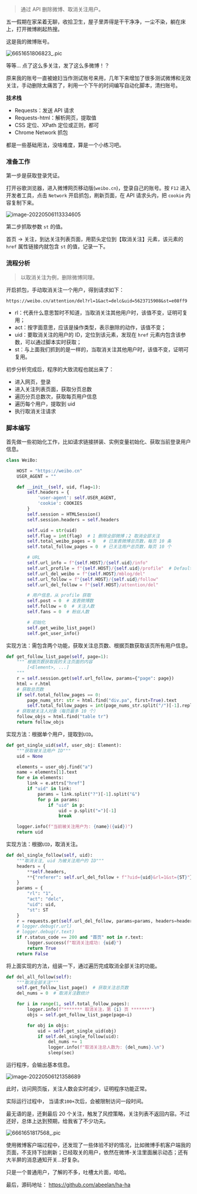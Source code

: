> 通过 API 删除微博、取消关注用户。

五一假期在家呆着无聊，收拾卫生，屋子里弄得是干干净净，一尘不染，躺在床上，打开微博刷起热搜。

这是我的微博账号。

![6651651806823_.pic](https://gitee.com/abeelan/image-hosting-service/raw/master/img/6651651806823_.pic.jpg)

等等... 点了这么多关注，发了这么多微博！？

原来我的账号一直被媳妇当作测试账号来用，几年下来增加了很多测试微博和无效关注，手动删除太痛苦了，利用一个下午的时间编写自动化脚本，清扫账号。



**技术栈**

- Requests：发送 API 请求
- Requests-html：解析网页，提取值
- CSS 定位、XPath 定位或正则，都可
- Chrome Network 抓包



都是一些基础用法，没啥难度，算是一个小练习吧。





### 准备工作

第一步是获取登录凭证。

打开谷歌浏览器，进入微博网页移动版(`weibo.cn`)，登录自己的账号。按 `F12` 进入开发者工具，点击 `Network` 开启抓包，刷新页面，在 API 请求头内，把 `cookie` 内容复制下来。

![image-20220506113334605](https://gitee.com/abeelan/image-hosting-service/raw/master/img/image-20220506113334605.png)

第二步抓取参数 `st` 的值。

首页 -> 关注，到达关注列表页面，用箭头定位到【取消关注】元素，该元素的 `href` 属性链接内就包含 `st` 的值，记录一下。 



### 流程分析

> 以取消关注为例，删除微博同理。

开启抓包，手动取消关注一个用户，得到请求如下：

```
https://weibo.cn/attention/del?rl=1&act=delc&uid=5623715908&st=e08ff9
```

- rl：代表什么意思暂时不知道，当取消关注其他用户时，该值不变，证明可复用；
- act：按字面意思，应该是操作类型，表示删除的动作，该值不变；
- uid：要取消关注的用户的 ID，定位到该元素，发现在 `href` 元素内包含该参数，可以通过脚本实时获取；
- st：与上面我们抓到的是一样的，当取消关注其他用户时，该值不变，证明可复用。



初步分析完成后，程序的大致流程也就出来了：

- 进入网页，登录
- 进入关注列表页面，获取分页总数
- 遍历分页总数次，获取每页用户信息
- 遍历每个用户，提取到 uid
- 执行取消关注请求



### 脚本编写

首先做一些初始化工作，比如请求链接拼装、实例变量初始化、获取当前登录用户信息。

```python
class WeiBo:

    HOST = "https://weibo.cn"
    USER_AGENT = ""

    def __init__(self, uid, flag=1):
        self.headers = {
            'user-agent': self.USER_AGENT,
            'cookie': COOKIES
        }
        self.session = HTMLSession()
        self.session.headers = self.headers

        self.uid = str(uid)
        self.flag = int(flag)  # 1 删除全部微博；2 取消全部关注
        self.total_weibo_pages = 0   # 已发表微博总页数，每页 10 条
        self.total_follow_pages = 0  # 已关注用户总页数，每页 10 个

        # URL
        self.url_info = f"{self.HOST}/{self.uid}/info"
        self.url_profile = f"{self.HOST}/{self.uid}/profile"  # Default page=1
        self.url_del_weibo = f"{self.HOST}/mblog/del"
        self.url_follow = f"{self.HOST}/{self.uid}/follow"
        self.url_del_follow = f"{self.HOST}/attention/del"

        # 用户信息，从 profile 获取
        self.post = 0  # 发表微博数
        self.follow = 0  # 关注人数
        self.fans = 0  # 粉丝人数

        # 初始化
        self.get_weibo_list_page()
        self.get_user_info()
```


实现方法：需包含两个功能，获取关注总页数、根据页数获取该页所有用户信息。

```python
def get_follow_list_page(self, page=1):
    """ 根据页数获取我的关注页面的内容
        [<Element>, ...]
    """
    r = self.session.get(self.url_follow, params={"page": page})
    html = r.html
    # 获取总页数
    if self.total_follow_pages == 0:
        page_nums_str: str = html.find("div.pa", first=True).text
        self.total_follow_pages = int(page_nums_str.split("/")[-1].replace("页", ""))
    # 获取被关注人对象（每页最多 10 个）
    follow_objs = html.find("table tr")
    return follow_objs
```



实现方法：根据单个用户，提取到`UID`。

```python
def get_single_uid(self, user_obj: Element):
    """获取被关注用户 ID"""
    uid = None

    elements = user_obj.find("a")
    name = elements[1].text
    for e in elements:
        link = e.attrs["href"]
        if "uid" in link:
            params = link.split("?")[-1].split("&")
            for p in params:
                if "uid" in p:
                    uid = p.split("=")[-1]
                    break

    logger.info(f"当前被关注用户为: {name}({uid})")
    return uid
```



实现方法：根据`UID`，取消关注。

```python
def del_single_follow(self, uid):
    """取消关注, uid 为被关注用户的 ID"""
    headers = {
        **self.headers,
        **{"referer": self.url_del_follow + f"?uid={uid}&rl=1&st={ST}"}
    }
    params = {
        "rl": "1",
        "act": "delc",
        "uid": uid,
        "st": ST
    }
    r = requests.get(self.url_del_follow, params=params, headers=headers)
    # logger.debug(r.url)
    # logger.debug(r.text)
    if r.status_code == 200 and "首页" not in r.text:
        logger.success(f"取消关注成功: {uid}")
        return True
    return False
```



将上面实现的方法，组装一下，通过遍历完成取消全部关注的功能。

```python
def del_all_follow(self):
    """取消全部关注"""
    self.get_follow_list_page()  # 获取关注总页数
    del_nums = 0  # 取消关注数统计

    for i in range(1, self.total_follow_pages):
        logger.info(f"******* 取消关注，第 {i} 页 *******")
        objs = self.get_follow_list_page(page=i)

        for obj in objs:
            uid = self.get_single_uid(obj)
            if self.del_single_follow(uid):
                del_nums += 1
                logger.info(f"取消关注总人数为: {del_nums}.\n")
                sleep(sec)
```



运行程序，会输出基本信息。

![image-20220506121358689](https://gitee.com/abeelan/image-hosting-service/raw/master/img/image-20220506121358689.png)

此时，访问网页版，关注人数会实时减少，证明程序功能正常。

实际运行过程中， 当请求`100+`次后，会被限制访问一段时间。

最无语的是，还剩最后 20 个关注，触发了风控策略，关注列表不返回内容。不过还好，总体上达到预期，给我省了不少功夫。

![6661651817568_.pic](https://gitee.com/abeelan/image-hosting-service/raw/master/img/6661651817568_.pic.jpg)

使用微博客户端过程中，还发现了一些体验不好的情况，比如微博手机客户端我的页面，不支持下拉刷新；已经取关的用户，依然在微博-关注里面展示动态；还有大半屏的消息通知开关...好复杂。

只是一个普通用户，了解的不多，吐槽太片面，哈哈。

最后，源码地址：
https://github.com/abeelan/ha-ha